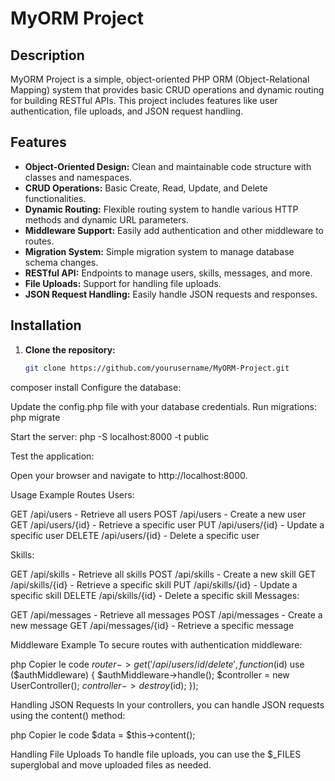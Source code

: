 # MyORM Project

## Description

MyORM Project is a simple, object-oriented PHP ORM (Object-Relational Mapping) system that provides basic CRUD operations and dynamic routing for building RESTful APIs. This project includes features like user authentication, file uploads, and JSON request handling.

## Features

- **Object-Oriented Design:** Clean and maintainable code structure with classes and namespaces.
- **CRUD Operations:** Basic Create, Read, Update, and Delete functionalities.
- **Dynamic Routing:** Flexible routing system to handle various HTTP methods and dynamic URL parameters.
- **Middleware Support:** Easily add authentication and other middleware to routes.
- **Migration System:** Simple migration system to manage database schema changes.
- **RESTful API:** Endpoints to manage users, skills, messages, and more.
- **File Uploads:** Support for handling file uploads.
- **JSON Request Handling:** Easily handle JSON requests and responses.

## Installation

1. **Clone the repository:**

   ```sh
   git clone https://github.com/yourusername/MyORM-Project.git
composer install
Configure the database:

Update the config.php file with your database credentials.
Run migrations:
php migrate

Start the server:
php -S localhost:8000 -t public

Test the application:

Open your browser and navigate to http://localhost:8000.

Usage
Example Routes
Users:

GET /api/users - Retrieve all users
POST /api/users - Create a new user
GET /api/users/{id} - Retrieve a specific user
PUT /api/users/{id} - Update a specific user
DELETE /api/users/{id} - Delete a specific user

Skills:

GET /api/skills - Retrieve all skills
POST /api/skills - Create a new skill
GET /api/skills/{id} - Retrieve a specific skill
PUT /api/skills/{id} - Update a specific skill
DELETE /api/skills/{id} - Delete a specific skill
Messages:

GET /api/messages - Retrieve all messages
POST /api/messages - Create a new message
GET /api/messages/{id} - Retrieve a specific message

Middleware Example
To secure routes with authentication middleware:

php
Copier le code
$router->get('/api/users/{id}/delete', function($id) use ($authMiddleware) {
    $authMiddleware->handle();
    $controller = new UserController();
    $controller->destroy($id);
});


Handling JSON Requests
In your controllers, you can handle JSON requests using the content() method:

php
Copier le code
$data = $this->content();

Handling File Uploads
To handle file uploads, you can use the $_FILES superglobal and move uploaded files as needed.

